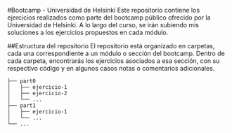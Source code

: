 #Bootcamp - Universidad de Helsinki
Este repositorio contiene los ejercicios realizados como parte del bootcamp público ofrecido por la Universidad de Helsinki. A lo largo del curso, se irán subiendo mis soluciones a los ejercicios propuestos en cada módulo.

##Estructura del repositorio
El repositorio está organizado en carpetas, cada una correspondiente a un módulo o sección del bootcamp. Dentro de cada carpeta, encontrarás los ejercicios asociados a esa sección, con su respectivo código y en algunos casos notas o comentarios adicionales.


```
├── part0
│   ├── ejercicio-1
│   ├── ejercicio-2
│   └── ...
├── part1
│   ├── ejercicio-1
│   └── ...
└── ...
